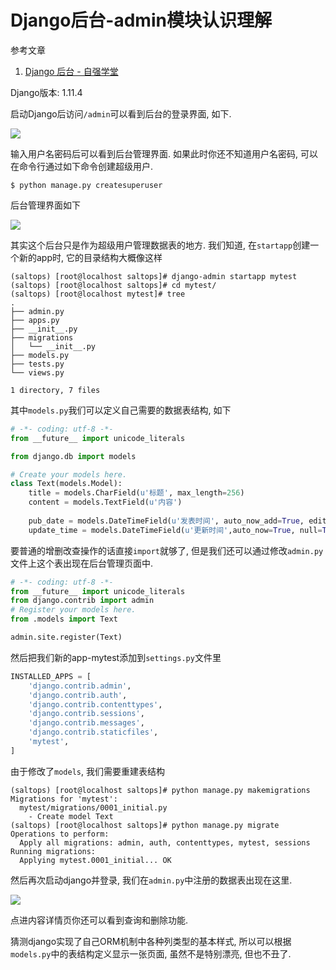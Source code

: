 # Django后台-admin模块认识理解

参考文章

1. [Django 后台 - 自强学堂](http://code.ziqiangxuetang.com/django/django-admin.html)

Django版本: 1.11.4

启动Django后访问`/admin`可以看到后台的登录界面, 如下.

![](https://gitee.com/generals-space/gitimg/raw/master/123fc1696d8676b2ab8898d16edfe816.png)

输入用户名密码后可以看到后台管理界面. 如果此时你还不知道用户名密码, 可以在命令行通过如下命令创建超级用户.

```
$ python manage.py createsuperuser
```

后台管理界面如下

![](https://gitee.com/generals-space/gitimg/raw/master/b6168b798550705abb879a0e491f5a3c.png)

其实这个后台只是作为超级用户管理数据表的地方. 我们知道, 在`startapp`创建一个新的app时, 它的目录结构大概像这样

```
(saltops) [root@localhost saltops]# django-admin startapp mytest
(saltops) [root@localhost saltops]# cd mytest/
(saltops) [root@localhost mytest]# tree
.
├── admin.py
├── apps.py
├── __init__.py
├── migrations
│   └── __init__.py
├── models.py
├── tests.py
└── views.py

1 directory, 7 files
```

其中`models.py`我们可以定义自己需要的数据表结构, 如下

```py
# -*- coding: utf-8 -*-
from __future__ import unicode_literals

from django.db import models

# Create your models here.
class Text(models.Model):
    title = models.CharField(u'标题', max_length=256)
    content = models.TextField(u'内容')
 
    pub_date = models.DateTimeField(u'发表时间', auto_now_add=True, editable = True)
    update_time = models.DateTimeField(u'更新时间',auto_now=True, null=True)

```

要普通的增删改查操作的话直接`import`就够了, 但是我们还可以通过修改`admin.py`文件上这个表出现在后台管理页面中.

```py
# -*- coding: utf-8 -*-
from __future__ import unicode_literals
from django.contrib import admin
# Register your models here.
from .models import Text

admin.site.register(Text)
```

然后把我们新的app-mytest添加到`settings.py`文件里

```py
INSTALLED_APPS = [
    'django.contrib.admin',
    'django.contrib.auth',
    'django.contrib.contenttypes',
    'django.contrib.sessions',
    'django.contrib.messages',
    'django.contrib.staticfiles',
    'mytest',
]
```

由于修改了`models`, 我们需要重建表结构

```
(saltops) [root@localhost saltops]# python manage.py makemigrations
Migrations for 'mytest':
  mytest/migrations/0001_initial.py
    - Create model Text
(saltops) [root@localhost saltops]# python manage.py migrate
Operations to perform:
  Apply all migrations: admin, auth, contenttypes, mytest, sessions
Running migrations:
  Applying mytest.0001_initial... OK
```

然后再次启动django并登录, 我们在`admin.py`中注册的数据表出现在这里.

![](https://gitee.com/generals-space/gitimg/raw/master/f3185ec3a8f5d4c48a87938523f60850.png)

点进内容详情页你还可以看到查询和删除功能.

猜测django实现了自己ORM机制中各种列类型的基本样式, 所以可以根据`models.py`中的表结构定义显示一张页面, 虽然不是特别漂亮, 但也不丑了.


